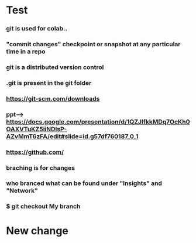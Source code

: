 # Test
### git is used for colab.. 
### "commit changes" checkpoint or snapshot at any particular time in a repo
### git is a distributed version control
### .git is present in the git folder
### https://git-scm.com/downloads
### ppt--> https://docs.google.com/presentation/d/1QZJIfkkMDq7OcKh0OAXVTuKZ5iiNDIsP-AZvMmT6zFA/edit#slide=id.g57df760187_0_1
### https://github.com/
### braching is for changes 
### who branced what can be found under "Insights" and "Network"
### $ git checkout My branch
# **New change**

